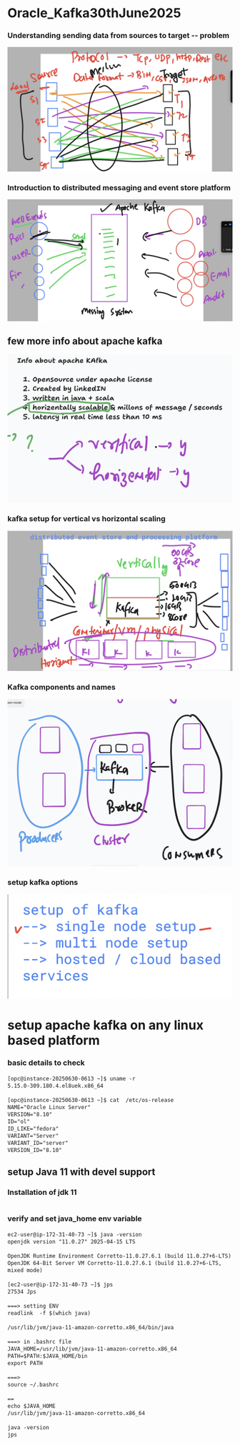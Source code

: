# Oracle_Kafka30thJune2025

### Understanding sending data from sources to target -- problem 

<img src="prob1.png">


### Introduction to distributed messaging and event store platform 

<img src="kafka1.png">

## few more info about apache kafka

<img src="kafka2.png">

### kafka setup for vertical vs horizontal scaling 

<img src="kafka3.png">


### Kafka components and names

<img src="kafka4.png">

### setup kafka options 

<img src="kafka5.png">

# setup apache kafka on any linux based platform

### basic details to check 

```
[opc@instance-20250630-0613 ~]$ uname -r
5.15.0-309.180.4.el8uek.x86_64

[opc@instance-20250630-0613 ~]$ cat  /etc/os-release 
NAME="Oracle Linux Server"
VERSION="8.10"
ID="ol"
ID_LIKE="fedora"
VARIANT="Server"
VARIANT_ID="server"
VERSION_ID="8.10"

```

## setup Java 11 with devel support 

### Installation of jdk 11

```

```

### verify and set java_home env variable 

```
ec2-user@ip-172-31-40-73 ~]$ java -version 
openjdk version "11.0.27" 2025-04-15 LTS

OpenJDK Runtime Environment Corretto-11.0.27.6.1 (build 11.0.27+6-LTS)
OpenJDK 64-Bit Server VM Corretto-11.0.27.6.1 (build 11.0.27+6-LTS, mixed mode)

[ec2-user@ip-172-31-40-73 ~]$ jps
27534 Jps

===> setting ENV 
readlink  -f $(which java)

/usr/lib/jvm/java-11-amazon-corretto.x86_64/bin/java

===> in .bashrc file 
JAVA_HOME=/usr/lib/jvm/java-11-amazon-corretto.x86_64
PATH=$PATH:$JAVA_HOME/bin
export PATH

===>
source ~/.bashrc 

==
echo $JAVA_HOME
/usr/lib/jvm/java-11-amazon-corretto.x86_64

java -version 
jps

```



